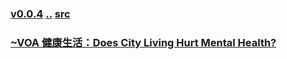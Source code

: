 ### [v0.0.4](https://github.com/littleflute/english/edit/master/voa/learningenglish/Health%20-%20Lifestyle/readme.md) [..](..) [src](https://learningenglish.voanews.com/z/955)

### [~VOA 健康生活：Does City Living Hurt Mental Health?](https://mp.weixin.qq.com/s?__biz=MzIxMTUzOTUzOA==&mid=2247485446&idx=3&sn=4ac69afce5c9e233c777328959267b98&chksm=97528b3ba025022d07adec0830bb471cd2042aef058d485a99d4f1ace7dba1c314fa7c22d831#rd)
